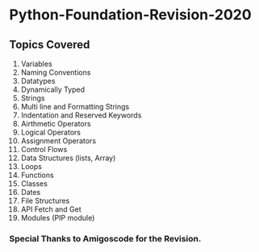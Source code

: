 # Python-Foundation-Revision-2020
## Topics Covered 
1. Variables 
2. Naming Conventions 
3. Datatypes 
4. Dynamically Typed 
5. Strings 
6. Multi line and Formatting Strings 
7. Indentation and Reserved Keywords 
8. Airthmetic Operators 
9. Logical Operators 
10. Assignment Operators 
11. Control Flows 
12. Data Structures (lists, Array)
13. Loops 
14. Functions 
15. Classes 
16. Dates 
17. File Structures 
18. API Fetch and Get
19. Modules (PIP module)

### Special Thanks to Amigoscode for the Revision. 
